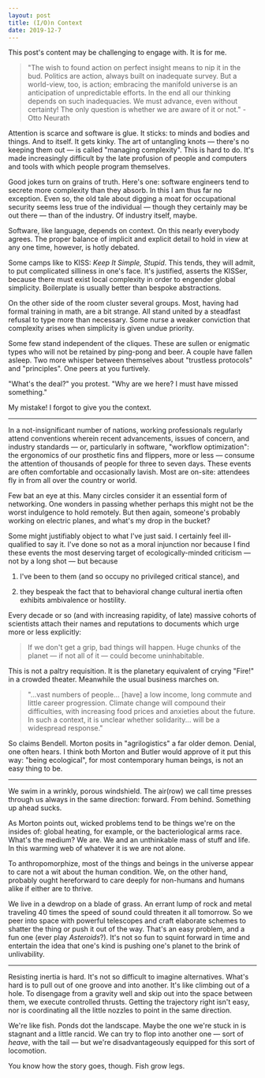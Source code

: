 ```yaml
---
layout: post
title: (I/O)n Context
date: 2019-12-7
---
```


<div class="alert alert-warning" role="alert">
This post's content may be challenging to engage with. It is for me.
</div>

> "The wish to found action on perfect insight means to nip it in the bud. Politics are action, always built on inadequate survey. But a world-view, too, is action; embracing the manifold universe is an anticipation of unpredictable efforts. In the end all our thinking depends on such inadequacies. We must advance, even without certainty! The only question is whether we are aware of it or not." - Otto Neurath

Attention is scarce and software is glue. It sticks: to minds and bodies and things. And to itself. It gets kinky. The art of untangling knots &mdash; there's no keeping them out &mdash; is called "managing complexity". This is hard to do. It's made increasingly difficult by the late profusion of people and computers and tools with which people program themselves.

Good jokes turn on grains of truth. Here's one: software engineers tend to secrete more complexity than they absorb. In this I am thus far no exception. Even so, the old tale about digging a moat for occupational security seems less true of the individual &mdash; though they certainly may be out there &mdash; than of the industry. Of industry itself, maybe.

Software, like language, depends on context. On this nearly everybody agrees. The proper balance of implicit and explicit detail to hold in view at any one time, however, is hotly debated.

Some camps like to KISS: *Keep It Simple, Stupid*. This tends, they will admit, to put complicated silliness in one's face. It's justified, asserts the KISSer, because there must exist local complexity in order to engender global simplicity. Boilerplate is usually better than bespoke abstractions.

On the other side of the room cluster several groups. Most, having had formal training in math, are a bit strange. All stand united by a steadfast refusal to type more than necessary. Some nurse a weaker conviction that complexity arises when simplicity is given undue priority.

Some few stand independent of the cliques. These are sullen or enigmatic types who will not be retained by ping-pong and beer. A couple have fallen asleep. Two more whisper between themselves about "trustless protocols" and "principles". One peers at you furtively.

"What's the deal?" you protest. "Why are we here? I must have missed something."

My mistake! I forgot to give you the context.

---

In a not-insignificant number of nations, working professionals regularly attend conventions wherein recent advancements, issues of concern, and industry standards &mdash; or, particularly in software, "workflow optimization": the ergonomics of our prosthetic fins and flippers, more or less &mdash; consume the attention of thousands of people for three to seven days. These events are often comfortable and occasionally lavish. Most are on-site: attendees fly in from all over the country or world.

Few bat an eye at this. Many circles consider it an essential form of networking. One wonders in passing whether perhaps this might not be the worst indulgence to hold remotely. But then again, someone's probably working on electric planes, and what's my drop in the bucket?

Some might justifiably object to what I've just said. I certainly feel ill-qualified to say it. I've done so not as a moral injunction nor because I find these events the most deserving target of ecologically-minded criticism &mdash; not by a long shot &mdash; but because

1. I've been to them (and so occupy no privileged critical stance), and

2. they bespeak the fact that to behavioral change cultural inertia often exhibits ambivalence or hostility.

Every decade or so (and with increasing rapidity, of late) massive cohorts of scientists attach their names and reputations to documents which urge more or less explicitly:

> If we don't get a grip, bad things will happen. Huge chunks of the planet &mdash; if not all of it &mdash; could become uninhabitable.

This is not a paltry requisition. It is the planetary equivalent of crying "Fire!" in a crowded theater. Meanwhile the usual business marches on.

> "...vast numbers of people... [have] a low income, long commute and little career progression. Climate change will compound their difficulties, with increasing food prices and anxieties about the future. In such a context, it is unclear whether solidarity... will be a widespread response."

So claims Bendell. Morton posits in "agrilogistics" a far older demon. Denial, one often hears. I think both Morton and Butler would approve of it put this way: "being ecological", for most contemporary human beings, is not an easy thing to be.

---

We swim in a wrinkly, porous windshield. The air(row) we call time presses through us always in the same direction: forward. From behind. Something up ahead sucks.

As Morton points out, wicked problems tend to be things we're on the insides of: global heating, for example, or the bacteriological arms race. What's the medium? We are. We and an unthinkable mass of stuff and life. In this warming web of whatever it is we are not alone.

To anthropomorphize, most of the things and beings in the universe appear to care not a wit about the human condition. We, on the other hand, probably ought hereforward to care deeply for non-humans and humans alike if either are to thrive.

We live in a dewdrop on a blade of grass. An errant lump of rock and metal traveling 40 times the speed of sound could threaten it all tomorrow. So we peer into space with powerful telescopes and craft elaborate schemes to shatter the thing or push it out of the way. That's an easy problem, and a fun one (ever play *Asteroids*?). It's not so fun to squint forward in time and entertain the idea that one's kind is pushing one's planet to the brink of unlivability.

---

Resisting inertia is hard. It's not so difficult to imagine alternatives. What's hard is to pull out of one groove and into another. It's like climbing out of a hole. To disengage from a gravity well and skip out into the space between them, we execute controlled thrusts. Getting the trajectory right isn't easy, nor is coordinating all the little nozzles to point in the same direction.

We're like fish. Ponds dot the landscape. Maybe the one we're stuck in is stagnant and a little rancid. We can try to flop into another one &mdash; sort of *heave*, with the tail &mdash; but we're disadvantageously equipped for this sort of locomotion.

You know how the story goes, though. Fish grow legs.

